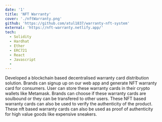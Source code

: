 ```yaml
---
date: '1'
title: 'NFT Warranty'
cover: './nftWarranty.png'
github: 'https://github.com/atul1837/warranty-nft-system'
external: 'https://nft-warranty.netlify.app/'
tech:
  - Solidity
  - Hardhat
  - Ether
  - ERC721
  - React
  - Javascript
  -
---
```


Developed a blockchain based decentralised warranty card distribution solution. Brands can signup up on our web app and generate NFT warranty card for consumers. User can store these warranty cards in their crypto wallets like Metamask. Brands can choose if these warranty cards are soulbound or they can be transfered to other users. These NFT based warranty cards can also be used to verify the authenticity of the product. These nft based warranty cards can also be used as proof of authenticity for high value goods like expensive sneakers.
